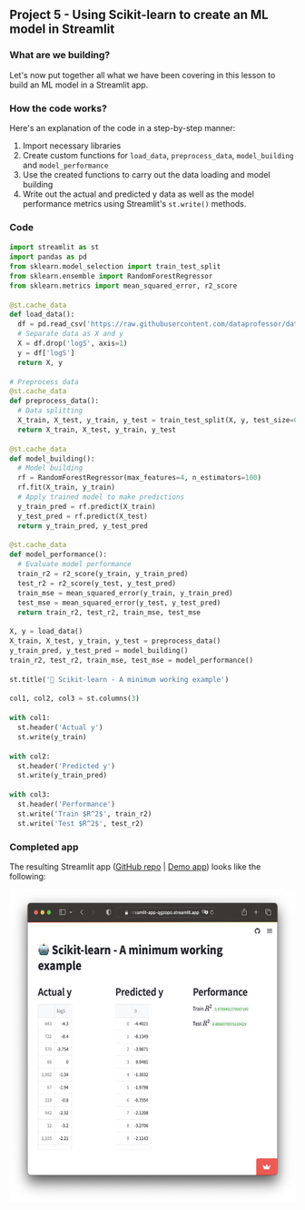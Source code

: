 ## Project 5 - Using Scikit-learn to create an ML model in Streamlit

### What are we building?
Let's now put together all what we have been covering in this lesson to build an ML model in a Streamlit app.

### How the code works?
Here's an explanation of the code in a step-by-step manner:
1. Import necessary libraries
2. Create custom functions for `load_data`, `preprocess_data`, `model_building` and `model_performance`
3. Use the created functions to carry out the data loading and model building
4. Write out the actual and predicted y data as well as the model performance metrics using Streamlit's `st.write()` methods.

### Code
```Python
import streamlit as st
import pandas as pd
from sklearn.model_selection import train_test_split
from sklearn.ensemble import RandomForestRegressor
from sklearn.metrics import mean_squared_error, r2_score

@st.cache_data
def load_data():
  df = pd.read_csv('https://raw.githubusercontent.com/dataprofessor/data/master/delaney_solubility_with_descriptors.csv')
  # Separate data as X and y
  X = df.drop('logS', axis=1)
  y = df['logS']
  return X, y

# Preprocess data
@st.cache_data
def preprocess_data():
  # Data splitting
  X_train, X_test, y_train, y_test = train_test_split(X, y, test_size=0.2, random_state=42)
  return X_train, X_test, y_train, y_test

@st.cache_data
def model_building():
  # Model building
  rf = RandomForestRegressor(max_features=4, n_estimators=100)
  rf.fit(X_train, y_train)
  # Apply trained model to make predictions
  y_train_pred = rf.predict(X_train)
  y_test_pred = rf.predict(X_test)
  return y_train_pred, y_test_pred

@st.cache_data
def model_performance():
  # Evaluate model performance
  train_r2 = r2_score(y_train, y_train_pred)
  test_r2 = r2_score(y_test, y_test_pred)
  train_mse = mean_squared_error(y_train, y_train_pred)
  test_mse = mean_squared_error(y_test, y_test_pred)
  return train_r2, test_r2, train_mse, test_mse

X, y = load_data()
X_train, X_test, y_train, y_test = preprocess_data()
y_train_pred, y_test_pred = model_building()
train_r2, test_r2, train_mse, test_mse = model_performance()

st.title('🤖 Scikit-learn - A minimum working example')

col1, col2, col3 = st.columns(3)

with col1:
  st.header('Actual y')
  st.write(y_train)

with col2:
  st.header('Predicted y')
  st.write(y_train_pred)

with col3:
  st.header('Performance')
  st.write('Train $R^2$', train_r2)
  st.write('Test $R^2$', test_r2)
```

### Completed app

The resulting Streamlit app ([GitHub repo](https://github.com/dataprofessor/st-scikit-learn-example) | [Demo app](https://dataprofessor-st-scikit-learn-example-streamlit-app-qgzopo.streamlit.app/)) looks like the following:

<p align="left">
  <img src="../img/lesson-7-scikit-learn-example-streamlit-app.png" height="550">
</p>
